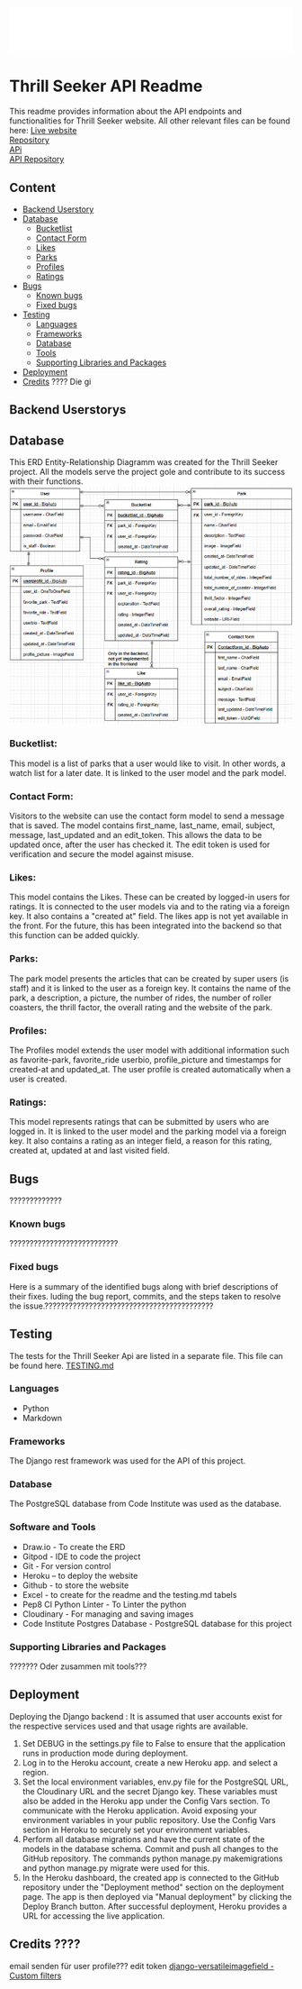 ![Logo](/documentationfiles/logo2.webp)
# Thrill Seeker API Readme

This readme provides information about the API endpoints and functionalities for Thrill Seeker website. 
All other relevant files can be found here:
[Live website](https://thrill-seekers-af06984a9bdb.herokuapp.com/) <br>
[Repository](https://github.com/SureDeveloping/thrill-seekers) <br>
[APi](https://thrill-seekers-api-5fd87044d4ac.herokuapp.com/) <br>
[API Repository](https://github.com/SureDeveloping/thrill-seeker-drf-api) <br>

## Content
- [Backend Userstory](#backend-userstory)
- [Database](#database)
  * [Bucketlist](#bucketlist)
  * [Contact Form](#contact-form)
  * [Likes](#likes)
  * [Parks](#parks)
  * [Profiles](#profiles)
  * [Ratings](#ratings)
- [Bugs](#bugs)
  * [Known bugs](#known-bugs)
  * [Fixed bugs](#fixed-bugs)
- [Testing](#testing)
  * [Languages](#languages)
  * [Frameworks](#frameworks)
  * [Database](#database-1)
  * [Tools](#tools)
  * [Supporting Libraries and Packages](#supporting-libraries-and-packages)
- [Deployment](#deployment)
- [Credits](#credits)   ???? Die gi

## Backend Userstorys

## Database
This ERD Entity-Relationship Diagramm was created for the Thrill Seeker project. All the models serve the project gole and contribute to its success with their functions.
![Entity Relationship Diagramm](./documentationfiles/ERD.png)

### Bucketlist: 
This model is a list of parks that a user would like to visit. In other words, a watch list for a later date.  It is linked to the user model and the park model. 

### Contact Form: 
Visitors to the website can use the contact form model to send a message that is saved. The model contains first_name, last_name, email, subject, message, last_updated and an edit_token. This allows the data to be updated once, after the user has checked it. The edit token is used for verification and secure the model against misuse.

### Likes: 
This model contains the Likes. These can be created by logged-in users for ratings. It is connected to the user models via and to the rating via a foreign key. It also contains a "created at" field. The likes app is not yet available in the front. For the future, this has been integrated into the backend so that this function can be added quickly.

### Parks: 
The park model presents the articles that can be created by super users (is staff) and it is linked to the user as a foreign key. It contains the name of the park, a description, a picture, the number of rides, the number of roller coasters, the thrill factor, the overall rating and the website of the park. 

### Profiles: 
The Profiles model extends the user model with additional information such as favorite-park, favorite_ride userbio, profile_picture and timestamps for created-at and updated_at. The user profile is created automatically when a user is created.

### Ratings:
This model represents ratings that can be submitted by users who are logged in. 
It is linked to the user model and the parking model via a foreign key. It also contains a rating as an integer field, a reason for this rating, created at, updated at and last visited field. 


## Bugs
?????????????

### Known bugs
???????????????????????????

### Fixed bugs 
Here is a summary of the identified bugs along with brief descriptions of their fixes. luding the bug report, commits, and the steps taken to resolve the issue.??????????????????????????????????????????


## Testing
The tests for the Thrill Seeker Api are listed in a separate file. This file can be found here. [TESTING.md](./TESTING.md)

### Languages
- Python
- Markdown

### Frameworks
The Django rest framework was used for the API of this project.

### Database
The PostgreSQL database from Code Institute was used as the database.

### Software and Tools
- Draw.io - To create the ERD
- Gitpod - IDE to code the project
- Git - For version control
- Heroku – to deploy the website
- Github - to store the website
- Excel - to create for the readme and the testing.md tabels
- Pep8 CI Python Linter - To Linter the python
- Cloudinary - For managing and saving images
- Code Institute Postgres Database - PostgreSQL database for this project


### Supporting Libraries and Packages
??????? Oder zusammen mit tools???

## Deployment
Deploying the Django backend :
It is assumed that user accounts exist for the respective services used and that usage rights are available.

1. Set DEBUG in the settings.py file to False to ensure that the application runs in production mode during deployment. 
2. Log in to the Heroku account, create a new Heroku app. and select a region.
3. Set the local environment variables, env.py file for the PostgreSQL URL, the Cloudinary URL and the secret Django key. These variables must also be added in the Heroku app under the Config Vars section. To communicate with the Heroku application. Avoid exposing your environment variables in your public repository. Use the Config Vars section in Heroku to securely set your environment variables.
4. Perform all database migrations and have the current state of the models in the database schema. Commit and push all changes to the GitHub repository. The commands python manage.py makemigrations and python manage.py migrate were used for this. 
4. In the Heroku dashboard, the created app is connected to the GitHub repository under the "Deployment method" section on the deployment page. The app is then deployed via "Manual deployment" by clicking the Deploy Branch button. After successful deployment, Heroku provides a URL for accessing the live application. 


## Credits ????
email senden für user profile???
edit token
[django-versatileimagefield - Custom filters](https://django-versatileimagefield.readthedocs.io/en/2.1/writing_custom_sizers_and_filters.html)